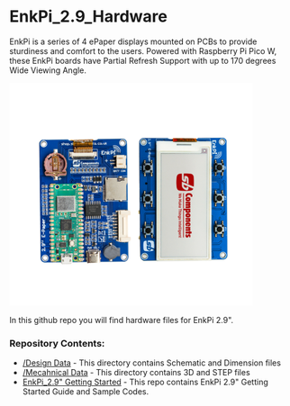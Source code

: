 # EnkPi_2.9_Hardware
EnkPi is a series of 4 ePaper displays mounted on PCBs to provide sturdiness and comfort to the users.
Powered with Raspberry Pi Pico W, these EnkPi boards have Partial Refresh Support with up to 170 degrees Wide Viewing Angle. 

<img src="https://github.com/sbcshop/EnkPi_2.9_Software/raw/main/images/EnkPi_2_9.jpg" width="432" height="396">


In this github repo you will find hardware files for EnkPi 2.9".

### Repository Contents:
  - [/Design Data](https://github.com/sbcshop/EnkPi_2.9_Hardware/tree/main/Design%20Data) - This directory contains Schematic and Dimension files
  - [/Mecahnical Data](https://github.com/sbcshop/EnkPi_2.9_Hardware/tree/main/Mechanical%20Data) - This directory contains 3D and STEP files
  - [EnkPi_2.9" Getting Started](https://github.com/sbcshop/EnkPi_2.9_Software) - This repo contains EnkPi 2.9" Getting Started Guide and Sample Codes.
